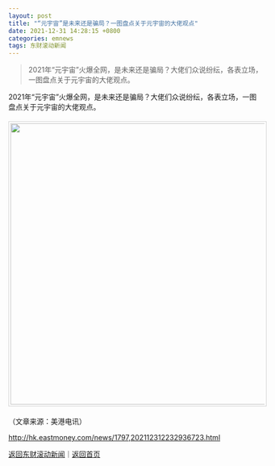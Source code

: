 ```yaml
---
layout: post
title: "“元宇宙”是未来还是骗局？一图盘点关于元宇宙的大佬观点"
date: 2021-12-31 14:28:15 +0800
categories: emnews
tags: 东财滚动新闻
---
```

> 2021年“元宇宙”火爆全网，是未来还是骗局？大佬们众说纷纭，各表立场，一图盘点关于元宇宙的大佬观点。

<p>2021年“元宇宙”火爆全网，是未来还是骗局？大佬们众说纷纭，各表立场，一图盘点关于元宇宙的大佬观点。 </p><center><img src="https://dfscdn.dfcfw.com/download/D25471018791719739213.jpg" emheight="3543" orginial_src="https://dfscdn.dfcfw.com/download/D25471018791719739213_o.jpg" style="border:#d1d1d1 1px solid;padding:3px;margin:5px 0;" width="558" /></center><p class="em_media">（文章来源：美港电讯）</p>

<http://hk.eastmoney.com/news/1797,202112312232936723.html>

[返回东财滚动新闻](//finews.withounder.com/emnews/)｜[返回首页](//finews.withounder.com/)